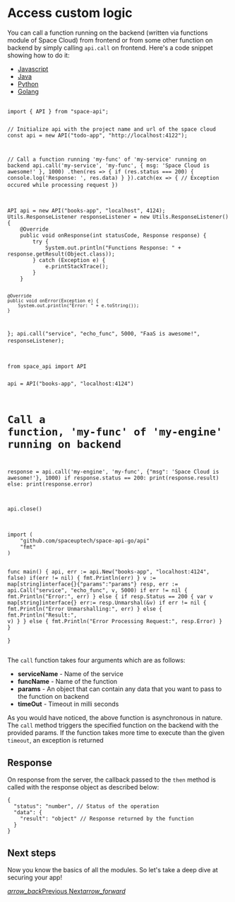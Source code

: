# Access custom logic
You can call a function running on the backend (written via functions module of Space Cloud) from frontend or from some other function on backend by simply calling `api.call` on frontend. Here's a code snippet showing how to do it:

 <div class="row tabs-wrapper">
  <div class="col s12" style="padding:0">
    <ul class="tabs">
      <li class="tab col s2"><a class="active" href="#client-js">Javascript</a></li>
      <li class="tab col s2"><a href="#client-java">Java</a></li>
      <li class="tab col s2"><a href="#client-python">Python</a></li>
      <li class="tab col s2"><a href="#client-golang">Golang</a></li>
    </ul>
  </div>
  <div id="client-js" class="col s12" style="padding:0">
    <pre>
      <code>
import { API } from "space-api";

// Initialize api with the project name and url of the space cloud
const api = new API("todo-app", "http://localhost:4122");

// Call a function running 'my-func' of 'my-service' running on backend
api.call('my-service', 'my-func', { msg: 'Space Cloud is awesome!' }, 1000)
  .then(res => {
    if (res.status === 200) {
      console.log('Response: ', res.data)
    }
  }).catch(ex => {
    // Exception occured while processing request
  })
      </code>
    </pre>
  </div>
  <div id="client-java" class="col s12" style="padding:0">
    <pre>
      <code class="java">
API api = new API("books-app", "localhost", 4124);
Utils.ResponseListener responseListener = new Utils.ResponseListener() {
    @Override
    public void onResponse(int statusCode, Response response) {
        try {
            System.out.println("Functions Response: " + response.getResult(Object.class));
        } catch (Exception e) {
            e.printStackTrace();
        }
    }

    @Override
    public void onError(Exception e) {
        System.out.println("Error: " + e.toString());
    }
};
api.call("service", "echo_func", 5000, "FaaS is awesome!", responseListener);
      </code>
    </pre>
  </div>
 <div id="client-python" class="col s12" style="padding:0">
    <pre>
      <code class="python">
from space_api import API

api = API("books-app", "localhost:4124")
# Call a function, 'my-func' of 'my-engine' running on backend
response = api.call('my-engine', 'my-func', {"msg": 'Space Cloud is awesome!'}, 1000)
if response.status == 200:
    print(response.result)
else:
    print(response.error)

api.close()
      </code>
    </pre>
  </div>
  <div id="client-golang" class="col s12" style="padding:0">
    <pre>
      <code class="golang">
import (
	"github.com/spaceuptech/space-api-go/api"
	"fmt"
)

func main() {
	api, err := api.New("books-app", "localhost:4124", false)
	if(err != nil) {
		fmt.Println(err)
	}
	v := map[string]interface{}{"params":"params"}
	resp, err := api.Call("service", "echo_func", v, 5000)
	if err != nil {
		fmt.Println("Error:", err)
	} else {
		if resp.Status == 200 {
			var v map[string]interface{}
			err:= resp.Unmarshal(&v)
			if err != nil {
				fmt.Println("Error Unmarshalling:", err)
			} else {
				fmt.Println("Result:", v)
			}
		} else {
			fmt.Println("Error Processing Request:", resp.Error)
		}
	}	
}
      </code>
    </pre>
  </div>
</div>

The `call` function takes four arguments which are as follows:
- **serviceName** - Name of the service
- **funcName** - Name of the function
- **params** - An object that can contain any data that you want to pass to the function on backend
- **timeOut** - Timeout in milli seconds

As you would have noticed, the above function is asynchronous in nature. The `call` method triggers the specified function on the backend with the provided params. If the function takes more time to execute than the given `timeout`, an exception is returned 

## Response

On response from the server, the callback passed to the `then` method is called with the response object as described below:

```
{
  "status": "number", // Status of the operation
  "data": {
    "result": "object" // Response returned by the function
  }
}
```

## Next steps

Now you know the basics of all the modules. So let's take a deep dive at securing your app! 

<div class="btns-wrapper">
  <a href="/docs/functions/service" class="waves-effect waves-light btn primary-btn-border btn-small">
    <i class="material-icons btn-with-icon">arrow_back</i>Previous
  </a>
  <a href="/docs/security/overview" class="waves-effect waves-light btn primary-btn-fill btn-small">
    Next<i class="material-icons btn-with-icon">arrow_forward</i>
  </a>
</div> 